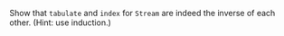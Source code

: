 Show that `tabulate` and `index` for `Stream` are indeed the inverse of each other. (Hint: use induction.)
